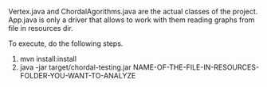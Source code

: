 Vertex.java and ChordalAgorithms.java are the actual classes of the project. App.java is only a driver that allows to work with them reading graphs from file in resources dir. 




To execute, do the following steps.

1. mvn install:install
2. java -jar target/chordal-testing.jar NAME-OF-THE-FILE-IN-RESOURCES-FOLDER-YOU-WANT-TO-ANALYZE
